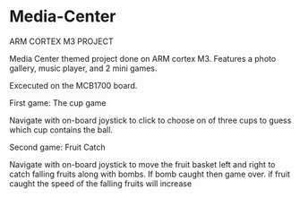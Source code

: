 # Media-Center
ARM CORTEX M3 PROJECT

Media Center themed project done on ARM cortex M3. Features a photo gallery, music player, and 2 mini games.

Excecuted on the MCB1700 board.

First game: The cup game

Navigate with on-board joystick to click to choose on of three cups to guess which cup contains the ball.

Second game: Fruit Catch

Navigate with on-board joystick to move the fruit basket left and right to catch falling fruits along with bombs. If bomb caught then game over. if fruit caught the speed of the falling fruits will increase
